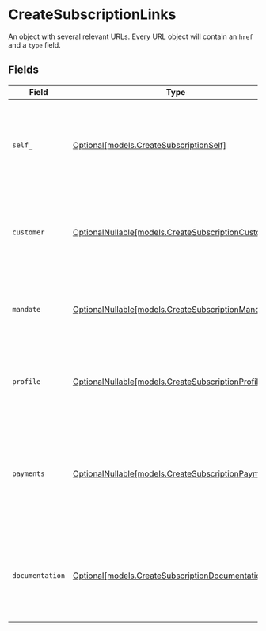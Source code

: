 # CreateSubscriptionLinks

An object with several relevant URLs. Every URL object will contain an `href` and a `type` field.


## Fields

| Field                                                                                                                         | Type                                                                                                                          | Required                                                                                                                      | Description                                                                                                                   |
| ----------------------------------------------------------------------------------------------------------------------------- | ----------------------------------------------------------------------------------------------------------------------------- | ----------------------------------------------------------------------------------------------------------------------------- | ----------------------------------------------------------------------------------------------------------------------------- |
| `self_`                                                                                                                       | [Optional[models.CreateSubscriptionSelf]](../models/createsubscriptionself.md)                                                | :heavy_minus_sign:                                                                                                            | In v2 endpoints, URLs are commonly represented as objects with an `href` and `type` field.                                    |
| `customer`                                                                                                                    | [OptionalNullable[models.CreateSubscriptionCustomer]](../models/createsubscriptioncustomer.md)                                | :heavy_minus_sign:                                                                                                            | The API resource URL of the [customer](get-customer) this subscription was created for.                                       |
| `mandate`                                                                                                                     | [OptionalNullable[models.CreateSubscriptionMandate]](../models/createsubscriptionmandate.md)                                  | :heavy_minus_sign:                                                                                                            | The API resource URL of the [mandate](get-mandate) this subscription was created for.                                         |
| `profile`                                                                                                                     | [OptionalNullable[models.CreateSubscriptionProfile]](../models/createsubscriptionprofile.md)                                  | :heavy_minus_sign:                                                                                                            | The API resource URL of the [profile](get-profile) this subscription was created for.                                         |
| `payments`                                                                                                                    | [OptionalNullable[models.CreateSubscriptionPayments]](../models/createsubscriptionpayments.md)                                | :heavy_minus_sign:                                                                                                            | The API resource URL of the [payments](list-payments) created for this subscription. Omitted if no such payments exist (yet). |
| `documentation`                                                                                                               | [Optional[models.CreateSubscriptionDocumentation]](../models/createsubscriptiondocumentation.md)                              | :heavy_minus_sign:                                                                                                            | In v2 endpoints, URLs are commonly represented as objects with an `href` and `type` field.                                    |